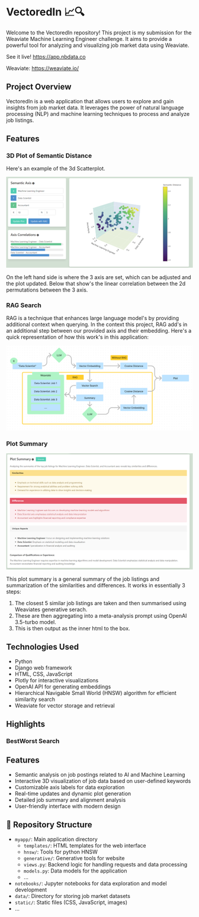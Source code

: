 # VectoredIn 📈🔍

Welcome to the VectoredIn repository! This project is my submission for the Weaviate Machine Learning Engineer challenge. It aims to provide a powerful tool for analyzing and visualizing job market data using Weaviate.

See it live! https://app.nbdata.co

Weaviate: https://weaviate.io/

##  Project Overview

VectoredIn is a web application that allows users to explore and gain insights from job market data. It leverages the power of natural language processing (NLP) and machine learning techniques to process and analyze job listings. 

## Features 

### 3D Plot of Semantic Distance

Here's an example of the 3d Scatterplot.

![Sample Image](./static/img/Plot_example.png)

On the left hand side is where the 3 axis are set, which can be adjusted and the plot updated. Below that show's the linear correlation between the 2d permutations between the 3 axis.

### RAG Search

RAG is a technique that enhances large language model's by providing additional context when querying. In the context this project, RAG add's in an additional step between our provided axis and their embedding. Here's a quick representation of how this work's in this application:

![Sample Image](./static/img/RAG_diagram.png)

### Plot Summary

![Sample Image](./static/img/plot_summary.png)

This plot summary is a general summary of the job listings and summarization of the similarities and differences. It works in essentially 3 steps:

1. The closest 5 similar job listings are taken and then summarised using Weaviates generative serach.
2. These are then aggregating into a meta-analysis prompt using OpenAI 3.5-turbo model.
3.  This is then output as the inner html to the box.

##  Technologies Used

-  Python
-  Django web framework
-  HTML, CSS, JavaScript
-  Plotly for interactive visualizations
-  OpenAI API for generating embeddings
-  Hierarchical Navigable Small World (HNSW) algorithm for efficient similarity search
-  Weaviate for vector storage and retrieval

## Highlights

### BestWorst Search

##  Features

-  Semantic analysis on job postings related to AI and Machine Learning
-  Interactive 3D visualization of job data based on user-defined keywords
-  Customizable axis labels for data exploration
-  Real-time updates and dynamic plot generation
-  Detailed job summary and alignment analysis
-  User-friendly interface with modern design

## 📂 Repository Structure

  - `myapp/`: Main application directory
    - `templates/`: HTML templates for the web interface
    - `hnsw/`: Tools for python HNSW
    - `generative/`: Generative tools for website
    - `views.py`: Backend logic for handling requests and data processing
    - `models.py`: Data models for the application
    - ...
- `notebooks/`: Jupyter notebooks for data exploration and model development
- `data/`: Directory for storing job market datasets
- `static/`: Static files (CSS, JavaScript, images)
- ...
